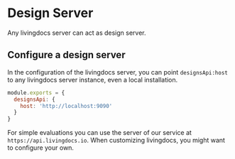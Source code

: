 # Design Server

Any livingdocs server can act as design server.

## Configure a design server

In the configuration of the livingdocs server, you can point `designsApi:host` to any livingdocs server instance, even a local installation.

```javascript
module.exports = {
  designsApi: {
    host: 'http://localhost:9090'
  }
}
```

For simple evaluations you can use the server of our service at `https://api.livingdocs.io`. When customizing livingdocs, you might want to configure your own.

